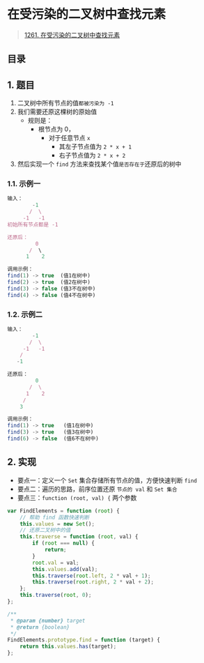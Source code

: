 
# 在受污染的二叉树中查找元素



>  [1261. 在受污染的二叉树中查找元素](https://leetcode.cn/problems/find-elements-in-a-contaminated-binary-tree/)


## 目录
<!-- toc -->
 ## 1. 题目 

1. 二叉树中所有节点的值`都被污染为 -1`
2. 我们需要还原这棵树的原始值
	- 规则是：
		- 根节点为 0，
			- 对于任意节点 `x` 
				- 其左子节点值为 `2 * x + 1`
				- 右子节点值为 `2 * x + 2`
3. 然后实现一个 `find` 方法来查找某个值`是否存在于`还原后的树中

### 1.1. 示例一

```javascript
输入：
        -1
       /  \
     -1   -1
初始所有节点都是 -1

还原后：
         0
       /  \
      1    2

调用示例：
find(1) -> true  (值1在树中)
find(2) -> true  (值2在树中)
find(3) -> false (值3不在树中)
find(4) -> false (值4不在树中)

```

### 1.2. 示例二

```javascript
输入：
        -1
       /  \
     -1   -1
    /
   -1

还原后：
         0
       /  \
      1    2
     /
    3

调用示例：
find(1) -> true   (值1在树中)
find(3) -> true   (值3在树中)
find(6) -> false  (值6不在树中)
```

## 2. 实现

- 要点一：定义一个 `Set` 集合存储所有节点的值，方便快速判断 `find`
- 要点二：遍历的思路，前序位置还原 `节点的 val` 和 `Set 集合`
- 要点三：`function (root, val) {` 两个参数

```javascript hl:2,8,10
var FindElements = function (root) {
    // 帮助 find 函数快速判断
    this.values = new Set();
    // 还原二叉树中的值
    this.traverse = function (root, val) {
        if (root === null) {
            return;
        }
        root.val = val;
        this.values.add(val);
        this.traverse(root.left, 2 * val + 1);
        this.traverse(root.right, 2 * val + 2);
    };
    this.traverse(root, 0);
};

/**
 * @param {number} target
 * @return {boolean}
 */
FindElements.prototype.find = function (target) {
    return this.values.has(target);
};
```
